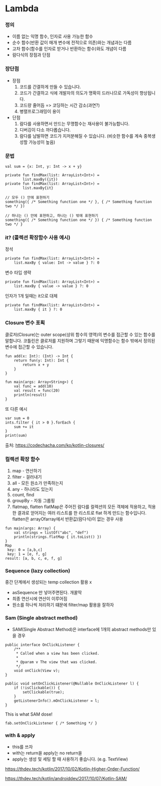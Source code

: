 # Lambda

### 정의
  - 이름 없는 익명 함수, 인자로 사용 가능한 함수
  - 순수 함수(반환 값이 매개 변수에 전적으로 의존)와는 개념과는 다름
  - 고차 함수(함수를 인자로 받거나 반환하는 함수)와도 개념이 다름
  - 람다식의 장점과 단점

### 장단점
  - 장점
    1. 코드를 간결하게 만들 수 있습니다.
    2. 코드가 간결하고 식에 개발자의 의도가 명확히 드러나므로 가독성이 향상됩니다.
    3. 코드량 줄어듬 => 코딩하는 시간 감소(과연?)
    4. 병렬프로그래밍이 용이
  - 단점
    1. 람다를 사용하면서 만드는 무명함수는 재사용이 불가능합니다.
    2. 디버깅이 다소 까다롭습니다.
    3. 람다를 남발하면 코드가 지저분해질 수 있습니다. (비슷한 함수를 계속 중복생성할 가능성이 높음)

### 문법
```
val sum = {x: Int, y: Int -> x + y}
```
```
private fun findMax(list: ArrayList<Int>) =
        list.maxBy({it})
private fun findMax(list: ArrayList<Int>) =
        list.maxBy{it}
```
```
// 모두 () 안에 표현하기
something({ /* Something function one */ }, { /* Something function two */ })

// 하나는 () 안에 표현하고, 하나는 () 밖에 표현하기
something({ /* Something function one */ }) { /* Something function two */ }
```

### it? (콜렉션 확장함수 사용 예시)
정석
```
private fun findMax(list: ArrayList<Int>) =
    list.maxBy { value: Int -> value } ?: 0
```
변수 타입 생략
```
private fun findMax(list: ArrayList<Int>) =
    list.maxBy { value -> value } ?: 0
```
인자가 1개 일때는 it으로 대체
```
private fun findMax(list: ArrayList<Int>) =
    list.maxBy { it } ?: 0
```

### Closure 변수 포획
클로저(Closure)는 outer scope(상위 함수의 영역)의 변수를 접근할 수 있는 함수를 말합니다. 
코틀린은 클로저를 지원하며 그렇기 때문에 익명함수는 함수 밖에서 정의된 변수에 접근할 수 있습니다.
```
fun add(x: Int): (Int) -> Int {
    return fun(y: Int): Int {
        return x + y
    }
}

fun main(args: Array<String>) {
    val func = add(10)
    val result = func(20)
    println(result)
}
```
또 다른 예시
```
var sum = 0
ints.filter { it > 0 }.forEach {
    sum += it
}
print(sum)
```

출처: https://codechacha.com/ko/kotlin-closures/

### 컬렉션 확장 함수
1. map - 연산하기
2. filter - 걸러내기
3. all - 모든 원소가 만족하는지
4. any - 하나라도 있는지 
5. count, find
6. groupBy - 자동 그룹핑
7. flatmap, flatten
flatMap은 주어진 람다를 컬렉션의 모든 객체에 적용하고, 적용한 결과로 얻어지는 여러 리스트를 한 리스트로 flat 하게 만드는 함수입니다.
flatten은 arrayOfarray에서 반환값(람다식)이 없는 경우 사용
```
fun main(args: Array) { 
    val strings = listOf("abc", "def") 
    println(strings.flatMap { it.toList() }) 
}
Map
 key: 0 = [a,b,c]
 key: 1 = [e, f, g]
result: [a, b, c, e, f, g]
```

### Sequence (lazy collection)
중간 단계에서 생성되는 temp collection 활용 x 
 - asSequence 만 넣어주면된다. 개꿀딱 
 - 최종 연산시에 연산이 이루어짐
 - 원소를 하나씩 처리하기 떄문에 filter/map 활용을 잘하자
 
### Sam (Single abstract method)
 - SAM(Single Abstract Method)은 interface에 1개의 abstract methods만 있을 경우
```
public interface OnClickListener {
    /**
     * Called when a view has been clicked.
     *
     * @param v The view that was clicked.
     */
    void onClick(View v);
}

public void setOnClickListener(@Nullable OnClickListener l) {
    if (!isClickable()) {
        setClickable(true);
    }
    getListenerInfo().mOnClickListener = l;
}
```
This is what SAM dose!
```
fab.setOnClickListener { /* Something */ }
```

### with & apply
 - this를 쓰자
 - with는 return을 apply는 no return을
 - apply는 생성 및 세팅 할 때 사용하기 좋습니다. (e.g. TextView)
 
 https://thdev.tech/kotlin/2017/10/02/Kotlin-Higher-Order-Function/
 
 https://thdev.tech/kotlin/androiddev/2017/10/07/Kotlin-SAM/
